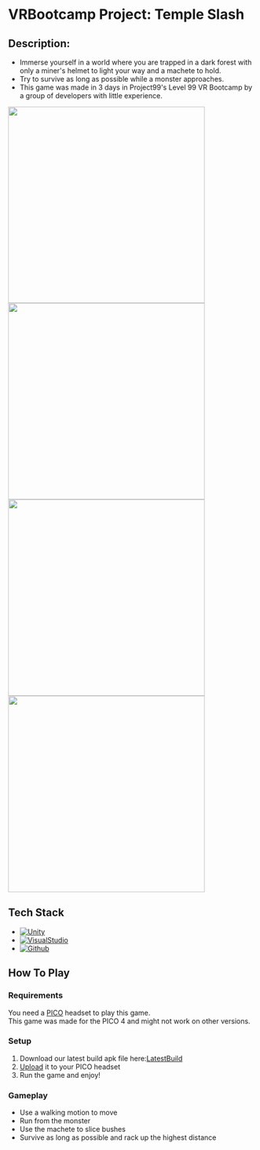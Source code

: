 # VRBootcamp Project: Temple Slash
## Description:  
* Immerse yourself in a world where you are trapped in a dark forest with only a miner's helmet to light your way and a machete to hold.  
* Try to survive as long as possible while a monster approaches.  
* This game was made in 3 days in Project99's Level 99 VR Bootcamp by a group of developers with little experience.
<img src="https://github.com/Arif-Khalid/VRBootcamp/assets/88131400/4148ee40-433d-436c-a7d7-521030760579" width="400" height="400" />
<img src="https://github.com/Arif-Khalid/VRBootcamp/assets/88131400/a436beef-fa6a-47ab-be24-99ee9d90ca45" width="400" height="400" />  
<img src="https://github.com/Arif-Khalid/VRBootcamp/assets/88131400/a00d28de-6567-4d71-bd07-40c94f641d59" width="400" height="400" />
<img src="https://github.com/Arif-Khalid/VRBootcamp/assets/88131400/da4598b0-742a-4def-b7be-1c25d88d8415" width="400" height="400" />

## Tech Stack
*  [![Unity][Unity.js]](https://unity.com/)
*  [![VisualStudio][VisualStudio.js]](https://visualstudio.microsoft.com/)
*  [![Github][Github.js]](https://github.com/)

## How To Play
### Requirements
You need a [PICO](https://www.picoxr.com/sg/?utm_source=Search&utm_channel=Google&utm_campaign=brand&gclid=Cj0KCQjw7aqkBhDPARIsAKGa0oI6EjqNpUgvTz2HB2CxoQIV49nttzkZQ5Bakd2qhtwnjkM1B25URDYaAn71EALw_wcB) headset to play this game.  
This game was made for the PICO 4 and might not work on other versions.
### Setup
1. Download our latest build apk file here:[LatestBuild](https://github.com/Arif-Khalid/VRBootcamp/releases/tag/TempleSlashV1.0)
2. [Upload](https://headjack.io/knowledge-base/how-to-sideload-a-vr-app-to-pico-headsets/) it to your PICO headset
3. Run the game and enjoy!
### Gameplay
* Use a walking motion to move
* Run from the monster
* Use the machete to slice bushes
* Survive as long as possible and rack up the highest distance

[Github.js]: https://img.shields.io/badge/github-000000?style=for-the-badge&logo=github&logoColor=white
[VisualStudio.js]: https://img.shields.io/badge/Visual_Studio-9045D7?style=for-the-badge&logo=visualstudio&logoColor=white
[Unity.js]: https://img.shields.io/badge/Unity-9C9C9C?style=for-the-badge&logo=unity&logoColor=white
